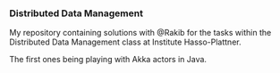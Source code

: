 ### Distributed Data Management 

My repository containing solutions with @Rakib for the tasks within the Distributed Data Management class at Institute Hasso-Plattner.

The first ones being playing with Akka actors in Java.
